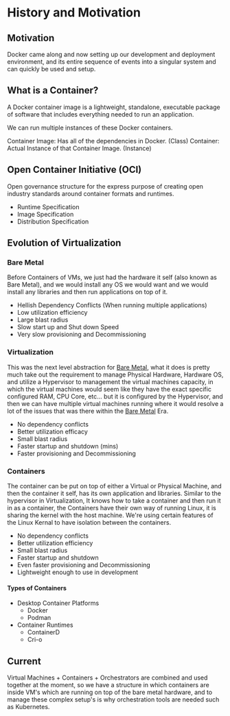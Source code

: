 # History and Motivation

## Motivation

Docker came along and now setting up our development and deployment environment, and its entire sequence of events into a singular system and can quickly be used and setup.

## What is a Container?

A Docker container image is a lightweight, standalone, executable package of software that includes everything needed to run an application.

We can run multiple instances of these Docker containers.

Container Image: Has all of the dependencies in Docker. (Class)
Container: Actual Instance of that Container Image. (Instance)

## Open Container Initiative (OCI)

Open governance structure for the express purpose of creating open industry standards around container formats and runtimes.

- Runtime Specification
- Image Specification
- Distribution Specification

## Evolution of Virtualization

### Bare Metal

Before Containers of VMs, we just had the hardware it self (also known as Bare Metal), and we would install any OS we would want and we would install any libraries and then run applications on top of it.

- Hellish Dependency Conflicts (When running multiple applications)
- Low utilization efficiency
- Large blast radius
- Slow start up and Shut down Speed
- Very slow provisioning and Decommissioning

### Virtualization

This was the next level abstraction for [Bare Metal](#bare-metal), what it does is pretty much take out the requirement to manage Physical Hardware, Hardware OS, and utilize a Hypervisor to management the virtual machines capacity, in which the virtual machines would seem like they have the exact specific configured RAM, CPU Core, etc... but it is configured by the Hypervisor, and then we can have multiple virtual machines running where it would resolve a lot of the issues that was there within the [Bare Metal](#bare-metal) Era.

- No dependency conflicts
- Better utilization efficacy
- Small blast radius
- Faster startup and shutdown (mins)
- Faster provisioning and Decommissioning

### Containers

The container can be put on top of either a Virtual or Physical Machine, and then the container it self, has its own application and libraries. Similar to the hypervisor in Virtualization, It knows how to take a container and then run it in as a container, the Containers have their own way of running Linux, it is sharing the kernel with the host machine. We're using certain features of the Linux Kernal to have isolation between the containers.

- No dependency conflicts
- Better utilization efficiency
- Small blast radius
- Faster startup and shutdown
- Even faster provisioning and Decommissioning
- Lightweight enough to use in development

#### Types of Containers

- Desktop Container Platforms
  - Docker
  - Podman
- Container Runtimes
  - ContainerD
  - Cri-o

## Current

Virtual Machines + Containers + Orchestrators are combined and used together at the moment, so we have a structure in which containers are inside VM's which are running on top of the bare metal hardware, and to manage these complex setup's is why orchestration tools are needed such as Kubernetes.
